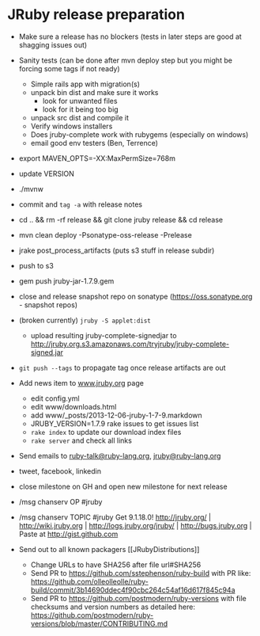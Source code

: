 JRuby release preparation
=========================

* Make sure a release has no blockers (tests in later steps are good at shagging issues out)
* Sanity tests (can be done after mvn deploy step but you might be forcing some tags if not ready)
    * Simple rails app with migration(s)
    * unpack bin dist and make sure it works
       * look for unwanted files
       * look for it being too big
    * unpack src dist and compile it
    * Verify windows installers
    * Does jruby-complete work with rubygems (especially on windows)
    * email good env testers (Ben, Terrence)
* export MAVEN_OPTS=-XX:MaxPermSize=768m
* update VERSION
* ./mvnw
* commit and `tag -a` with release notes 
* cd .. && rm -rf release && git clone jruby release && cd release
* mvn clean deploy -Psonatype-oss-release -Prelease
* jrake post_process_artifacts (puts s3 stuff in release subdir)
* push to s3
* gem push jruby-jar-1.7.9.gem
* close and release snapshot repo on sonatype (https://oss.sonatype.org - snapshot repos)
* (broken currently) `jruby -S applet:dist`
    * upload resulting jruby-complete-signedjar to http://jruby.org.s3.amazonaws.com/tryjruby/jruby-complete-signed.jar
* `git push --tags` to propagate tag once release artifacts are out
* Add news item to www.jruby.org page 
    * edit config.yml
    * edit www/downloads.html
    * add www/_posts/2013-12-06-jruby-1-7-9.markdown
    * JRUBY_VERSION=1.7.9 rake issues to get issues list
    * ```rake index``` to update our download index files
    * ```rake server``` and check all links 

* Send emails to ruby-talk@ruby-lang.org, jruby@ruby-lang.org
* tweet, facebook, linkedin
* close milestone on GH and open new milestone for next release
* /msg chanserv OP #jruby <nick>
* /msg chanserv TOPIC #jruby Get 9.1.18.0! http://jruby.org/ | http://wiki.jruby.org | http://logs.jruby.org/jruby/ | http://bugs.jruby.org | Paste at http://gist.github.com
* Send out to all known packagers [[JRubyDistributions]]
   * Change URLs to have SHA256 after file url#SHA256
   * Send PR to https://github.com/sstephenson/ruby-build with PR like: https://github.com/olleolleolle/ruby-build/commit/3b14690ddec4f90cbc264c54af16d617f845c94a
   * Send PR to https://github.com/postmodern/ruby-versions with file checksums and version numbers as detailed here: https://github.com/postmodern/ruby-versions/blob/master/CONTRIBUTING.md
